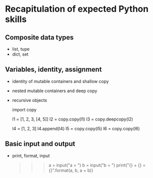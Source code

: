 # Recapitulation of expected Python skills

## Composite data types

  * list, tupe
  * dict, set

## Variables, identity, assignment

  * identity of mutable containers and shallow copy
  * nested mutable containers and deep copy
  * recursive objects

    import copy

    l1 = [1, 2, 3, [4, 5]]
    l2 = copy.copy(l1)
    l3 = copy.deepcopy(l2)

    l4 = [1, 2, 3]
    l4.append(l4)
    l5 = copy.copy(l5)
    l6 = copy.copy(l6)

## Basic input and output

  * print, format, input

    >>> a = input("a = ")
    >>> b = input("b = ")
    >>> print("{} + {} = {}".format(a, b, a + b))
